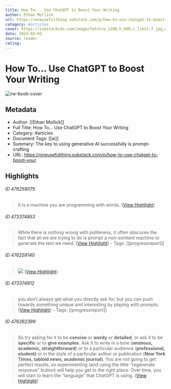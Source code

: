 ```yaml
---
title: How To... Use ChatGPT to Boost Your Writing
author: Ethan Mollick
url: https://oneusefulthing.substack.com/p/how-to-use-chatgpt-to-boost-your
category: #articles
cover: https://substackcdn.com/image/fetch/w_1200,h_600,c_limit,f_jpg,q_auto:good,fl_progressive:steep/https%3A%2F%2Fsubstack-post-media.s3.amazonaws.com%2Fpublic%2Fimages%2F05b5c97d-922b-4b3b-aafa-0862785a5bed_1024x1024.png
date: 2024-03-03
source: reader
rating:
---
```

# How To... Use ChatGPT to Boost Your Writing

![rw-book-cover](https://substackcdn.com/image/fetch/w_1200,h_600,c_limit,f_jpg,q_auto:good,fl_progressive:steep/https%3A%2F%2Fsubstack-post-media.s3.amazonaws.com%2Fpublic%2Fimages%2F05b5c97d-922b-4b3b-aafa-0862785a5bed_1024x1024.png)

## Metadata
- Author: [[Ethan Mollick]]
- Full Title: How To... Use ChatGPT to Boost Your Writing
- Category: #articles
- Document Tags: [[ai]] 
- Summary: The key to using generative AI successfully is prompt-crafting
- URL: https://oneusefulthing.substack.com/p/how-to-use-chatgpt-to-boost-your

## Highlights
###### ID 476259075
> It is a machine you are programming with words. ([View Highlight](https://read.readwise.io/read/01gsa82cd1qx4hpev75meh0s7q))
    
###### ID 473374853
> While there is nothing wrong with politeness, it often obscures the fact that all we are trying to do is prompt a non-sentient machine to generate the text we need. ([View Highlight](https://read.readwise.io/read/01grvgbqeddvs2jr1a4nrj6str)) 
    - Tags: [[progressreport]] 
    
###### ID 476259140
> ![](https://substackcdn.com/image/fetch/w_1456,c_limit,f_auto,q_auto:good,fl_progressive:steep/https%3A%2F%2Fsubstack-post-media.s3.amazonaws.com%2Fpublic%2Fimages%2Fc24bda27-f489-439b-8ae7-cf0ed45c2cde_960x896.png) ([View Highlight](https://read.readwise.io/read/01gsa8398vz53baawkxa4t2th3))
    
###### ID 473374912
> you don’t always get what you directly ask for, but you can push towards something unique and interesting by playing with prompts. ([View Highlight](https://read.readwise.io/read/01grvgcvntj1mbfy9a64yx8w6w)) 
    - Tags: [[progressreport]] 
    
###### ID 476262399
> So try asking for it to be **concise** or **wordy** or **detailed**, or ask it to be **specific** or to **give examples**. Ask it to write in a tone (**ominous, academic, straightforward**) or to a particular audience (**professional, student)** or in the style of a particular author or publication (**New York Times, tabloid news, academic journal)**. You are not going to get perfect results, so experimenting (and using the little “regenerate response” button) will help you get to the right place. Over time, you will start to learn the “language” that ChatGPT is using. ([View Highlight](https://read.readwise.io/read/01gsa8ys4nfr6gcbxk9p9vp2j1))
    
